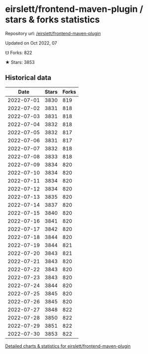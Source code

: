 # eirslett/frontend-maven-plugin / stars & forks statistics

Repository url: [/eirslett/frontend-maven-plugin](https://github.com/eirslett/frontend-maven-plugin)

Updated on Oct 2022, 07

☋ Forks: 822

★ Stars: 3853

## Historical data
| Date | Stars | Forks |
|------|-------|-------|
| 2022-07-01 | 3830 | 819 | 
| 2022-07-02 | 3831 | 818 | 
| 2022-07-03 | 3831 | 818 | 
| 2022-07-04 | 3832 | 818 | 
| 2022-07-05 | 3832 | 817 | 
| 2022-07-06 | 3831 | 817 | 
| 2022-07-07 | 3832 | 818 | 
| 2022-07-08 | 3833 | 818 | 
| 2022-07-09 | 3834 | 820 | 
| 2022-07-10 | 3834 | 820 | 
| 2022-07-11 | 3834 | 820 | 
| 2022-07-12 | 3834 | 820 | 
| 2022-07-13 | 3835 | 820 | 
| 2022-07-14 | 3837 | 820 | 
| 2022-07-15 | 3840 | 820 | 
| 2022-07-16 | 3841 | 820 | 
| 2022-07-17 | 3842 | 820 | 
| 2022-07-18 | 3844 | 820 | 
| 2022-07-19 | 3844 | 821 | 
| 2022-07-20 | 3843 | 821 | 
| 2022-07-21 | 3843 | 820 | 
| 2022-07-22 | 3843 | 820 | 
| 2022-07-23 | 3843 | 820 | 
| 2022-07-24 | 3844 | 820 | 
| 2022-07-25 | 3845 | 820 | 
| 2022-07-26 | 3845 | 820 | 
| 2022-07-27 | 3848 | 822 | 
| 2022-07-28 | 3850 | 822 | 
| 2022-07-29 | 3851 | 822 | 
| 2022-07-30 | 3853 | 822 | 


[Detailed charts & statistics for eirslett/frontend-maven-plugin](https://reviewgithub.com/rep/eirslett/frontend-maven-plugin)
